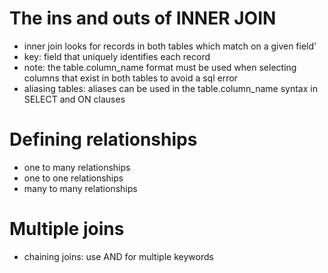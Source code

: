 # The ins and outs of INNER JOIN
- inner join looks for records in both tables which match on a given field'
- key: field that uniquely identifies each record
- note: the table.column_name format must be used when selecting columns that exist in both tables to avoid a sql error
- aliasing tables: aliases can be used in the table.column_name syntax in SELECT and ON clauses

# Defining relationships
- one to many relationships
- one to one relationships
- many to many relationships

# Multiple joins
- chaining joins: use AND for multiple keywords
